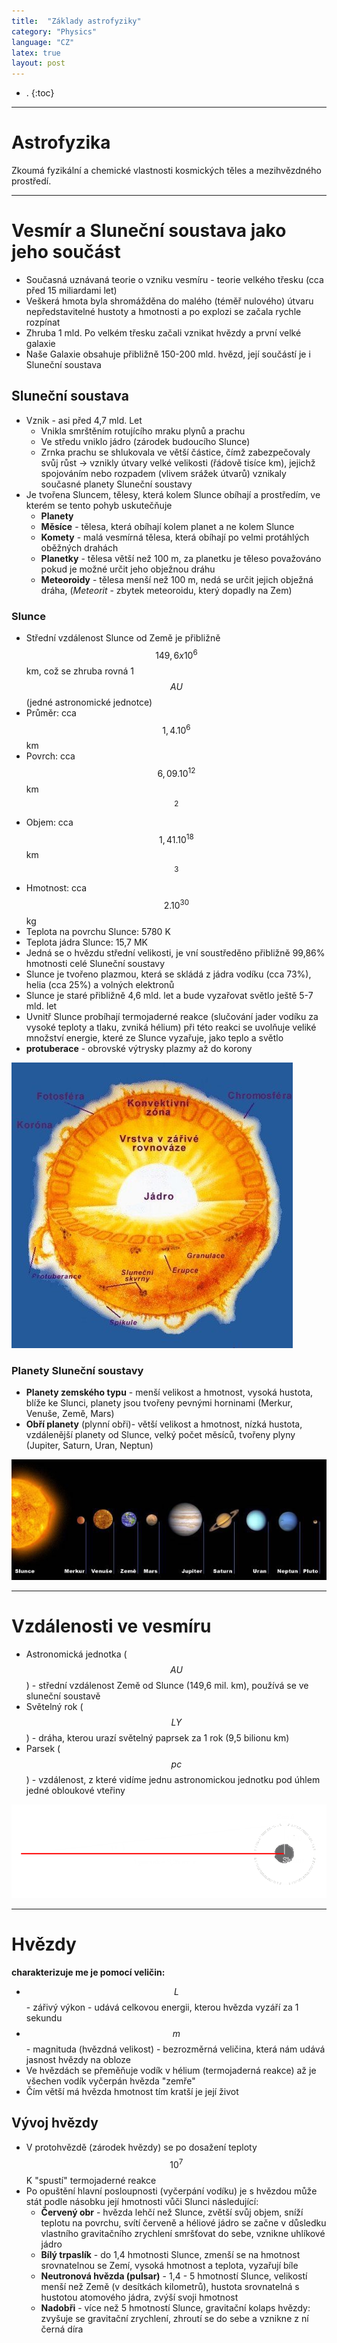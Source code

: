 ```yaml
---
title:  "Základy astrofyziky"
category: "Physics"
language: "CZ"
latex: true
layout: post
---
```


- .
{:toc}
---

# Astrofyzika
Zkoumá fyzikální a chemické vlastnosti kosmických těles a mezihvězdného prostředí.

---

# Vesmír a Sluneční soustava jako jeho součást
- Současná uznávaná teorie o vzniku vesmíru - teorie velkého třesku (cca před 15 miliardami let)
- Veškerá hmota byla shromážděna do malého (téměř nulového) útvaru nepředstavitelné hustoty a hmotnosti a po explozi se začala rychle rozpínat
- Zhruba 1 mld. Po velkém třesku začali vznikat hvězdy a první velké galaxie
- Naše Galaxie obsahuje přibližně 150-200 mld. hvězd, její součástí je i Sluneční soustava


## Sluneční soustava
- Vznik - asi před 4,7 mld. Let
	- Vnikla smrštěním rotujícího mraku plynů a prachu 
	- Ve středu vniklo jádro (zárodek budoucího Slunce)
	- Zrnka prachu se shlukovala ve větší částice, čímž zabezpečovaly svůj růst → vznikly útvary velké velikosti (řádově tisíce km), jejichž spojováním nebo rozpadem (vlivem srážek útvarů) vznikaly současné planety Sluneční soustavy
- Je tvořena Sluncem, tělesy, která kolem Slunce obíhají a prostředím, ve kterém se tento pohyb uskutečňuje
	- **Planety**
	- **Měsíce** - tělesa, která obíhají kolem planet a ne kolem Slunce
	- **Komety** - malá vesmírná tělesa, která obíhají po velmi protáhlých oběžných drahách
	- **Planetky** - tělesa větší než 100 m, za planetku je těleso považováno pokud je možné určit jeho obježnou dráhu
	- **Meteoroidy** - tělesa menší než 100 m, nedá se určit jejich obježná dráha, (_Meteorit_ - zbytek meteoroidu, který dopadly na Zem)

### Slunce
- Střední vzdálenost Slunce od Země je přibližně $$149,6x10^6$$ km, což se zhruba rovná 1 $$AU$$ (jedné astronomické jednotce)
- Průměr: cca $$1,4.10^6$$ km 
- Povrch: cca $$6,09.10^{12}$$ km$$^2$$
- Objem: cca $$1,41.10^{18}$$ km$$^3$$
- Hmotnost: cca $$2.10^{30}$$ kg
- Teplota na povrchu Slunce: 5780 K
- Teplota jádra Slunce: 15,7 MK
- Jedná se o hvězdu střední velikosti, je vní soustředěno přibližně 99,86% hmotnosti celé Sluneční soustavy
- Slunce je tvořeno plazmou, která se skládá z jádra vodíku (cca 73%), helia (cca 25%) a volných elektronů
- Slunce je staré přibližně 4,6 mld. let a bude vyzařovat světlo ještě 5-7 mld. let
- Uvnitř Slunce probíhají termojaderné reakce (slučování jader vodíku za vysoké teploty a tlaku, zvniká hélium) při této reakci se uvolňuje veliké množství energie, které ze Slunce vyzařuje, jako teplo a světlo
- **protuberace** - obrovské výtrysky plazmy až do korony

![Průřez Slunce](/assets/img/astrofyz/sun.jpg)

### Planety Sluneční soustavy
- **Planety zemského typu** - menší velikost a hmotnost, vysoká hustota, blíže ke Slunci, planety jsou tvořeny pevnými horninami (Merkur, Venuše, Země, Mars)
- **Obří planety** (plynní obři)- větší velikost a hmotnost, nízká hustota, vzdálenější planety od Slunce, velký počet měsíců, tvořeny plyny (Jupiter, Saturn, Uran, Neptun)	

![Průřez Slunce](/assets/img/astrofyz/ss.jpg)

---

# Vzdálenosti ve vesmíru
- Astronomická jednotka ($$AU$$) - střední vzdálenost Země od Slunce (149,6 mil. km), používá se ve sluneční soustavě
- Světelný rok ($$LY$$) - dráha, kterou urazí světelný paprsek za 1 rok (9,5 bilionu km)
- Parsek ($$pc$$) - vzdálenost, z které vidíme jednu astronomickou jednotku pod úhlem jedné obloukové vteřiny

![Parsek](/assets/img/astrofyz/parsek.png)

---

# Hvězdy
**charakterizuje me je pomocí veličin:**
- $$L$$ - zářivý výkon - udává celkovou energii, kterou hvězda vyzáří za 1 sekundu
- $$m$$ - magnituda (hvězdná velikost) - bezrozměrná veličina, která nám udává jasnost hvězdy na obloze 
- Ve hvězdách se přeměňuje vodík v hélium (termojaderná reakce) až je všechen vodík vyčerpán hvězda "zemře"
- Čím větší má hvězda hmotnost tím kratší je její život

## Vývoj hvězdy
- V protohvězdě (zárodek hvězdy) se po dosažení teploty $$10^7$$ K "spustí" termojaderné reakce
- Po opuštění hlavní posloupnosti (vyčerpání vodíku) je s hvězdou může stát podle násobku její hmotnosti vůči Slunci následující:
	- **Červený obr** - hvězda lehčí než Slunce, zvětší svůj objem, sníží teplotu na povrchu, svítí červeně a héliové jádro se začne v důsledku vlastního gravitačního zrychlení 
	smršťovat do sebe, vznikne uhlíkové jádro
	- **Bílý trpaslík** - do 1,4 hmotnosti Slunce, zmenší se na hmotnost srovnatelnou se Zemí, vysoká hmotnost a teplota, vyzařují bíle
	- **Neutronová hvězda (pulsar)** - 1,4 - 5 hmotností Slunce, velikostí menší než Země (v desítkách kilometrů), hustota srovnatelná s hustotou atomového jádra, zvýší svoji hmotnost
	- **Nadobři** - více než 5 hmotností Slunce, gravitační kolaps hvězdy: zvyšuje se gravitační zrychlení, zhroutí se do sebe a vznikne z ní černá díra